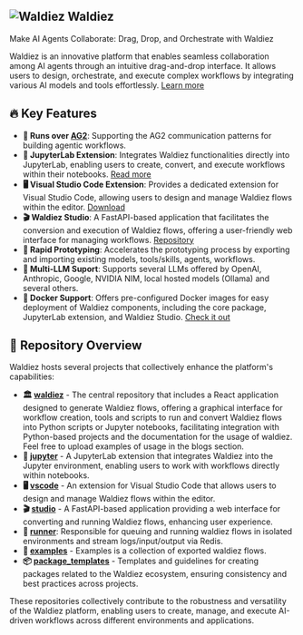 ## ![Waldiez](https://waldiez.io/static/images/logo.svg) Waldiez

Make AI Agents Collaborate: Drag, Drop, and Orchestrate with Waldiez 


Waldiez is an innovative platform that enables seamless collaboration among AI agents through an intuitive drag-and-drop interface. It allows users to design, orchestrate, and execute complex workflows by integrating various AI models and tools effortlessly. [Learn more](https://docs.waldiez.io/)

## 🔥 Key Features

- **🤖 Runs over [AG2](https://github.com/ag2ai/ag2)**: Supporting the AG2 communication patterns for building agentic workflows.
- **🔬 JupyterLab Extension**: Integrates Waldiez functionalities directly into JupyterLab, enabling users to create, convert, and execute workflows within their notebooks. [Read more](https://waldiez.io/usage/index.html)
- **🖥️ Visual Studio Code Extension**: Provides a dedicated extension for Visual Studio Code, allowing users to design and manage Waldiez flows within the editor. [Download](https://marketplace.visualstudio.com/items?itemName=Waldiez.waldiez-vscode)
- **🎬 Waldiez Studio**: A FastAPI-based application that facilitates the conversion and execution of Waldiez flows, offering a user-friendly web interface for managing workflows. [Repository](https://github.com/waldiez/waldiez)
- **🚀 Rapid Prototyping**: Accelerates the prototyping process by exporting and importing existing models, tools/skills, agents, workflows.
- **🧠 Multi-LLM Suport**: Supports several LLMs offered by OpenAI, Anthropic, Google, NVIDIA NIM, local hosted models (Ollama) and several others.
- **🐳 Docker Support**: Offers pre-configured Docker images for easy deployment of Waldiez components, including the core package, JupyterLab extension, and Waldiez Studio. [Check it out](https://hub.docker.com/u/waldiez)

## 📂 Repository Overview

Waldiez hosts several projects that collectively enhance the platform's capabilities:

- **🏛️ [waldiez](https://github.com/waldiez/waldiez)** - The central repository that includes a React application designed to generate Waldiez flows, offering a graphical interface for workflow creation, tools and scripts to run and convert Waldiez flows into Python scripts or Jupyter notebooks, facilitating integration with Python-based projects and the documentation for the usage of waldiez. Feel free to upload examples of usage in the blogs section.
- **🔬 [jupyter](https://github.com/waldiez/jupyter)** - A JupyterLab extension that integrates Waldiez into the Jupyter environment, enabling users to work with workflows directly within notebooks.
- **🖥️ [vscode](https://github.com/waldiez/vscode)** - An extension for Visual Studio Code that allows users to design and manage Waldiez flows within the editor.
- **🎬 [studio](https://github.com/waldiez/studio)** - A FastAPI-based application providing a web interface for converting and running Waldiez flows, enhancing user experience.
- **🏃 [runner](https://github.com/waldiez/runner)**: Responsible for queuing and running waldiez flows in isolated environments and stream logs/input/output via Redis.
- **📝 [examples](https://github.com/waldiez/examples)** - Examples is a collection of exported waldiez flows.
- **📦 [package_templates](https://github.com/waldiez/package_templates)** - Templates and guidelines for creating packages related to the Waldiez ecosystem, ensuring consistency and best practices across projects.

These repositories collectively contribute to the robustness and versatility of the Waldiez platform, enabling users to create, manage, and execute AI-driven workflows across different environments and applications.
